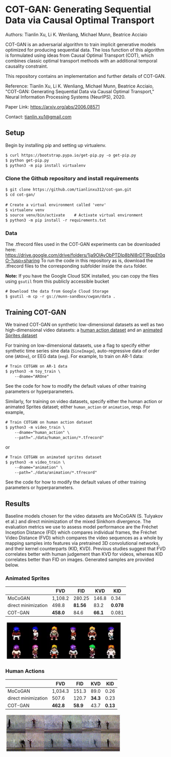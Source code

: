 # COT-GAN: Generating Sequential Data via Causal Optimal Transport
Authors: Tianlin Xu, Li K. Wenliang, Michael Munn, Beatrice Acciaio

COT-GAN is an adversarial algorithm to train implicit generative models optimized for producing sequential data. The loss function of this algorithm is formulated using ideas from Causal Optimal Transport (COT), which combines classic optimal transport methods with an additional temporal causality constraint. 

This repository contains an implementation and further details of COT-GAN. 

Reference: Tianlin Xu, Li K. Wenliang, Michael Munn, Beatrice Acciaio, "COT-GAN: Generating Sequential Data via Causal Optimal Transport," Neural Information Processing Systems (NeurIPS), 2020.

Paper Link: https://arxiv.org/abs/2006.08571

Contact: tianlin.xu1@gmail.com

## Setup

Begin by installing pip and setting up virtualenv.

```
$ curl https://bootstrap.pypa.io/get-pip.py -o get-pip.py
$ python get-pip.py
$ python3 -m pip install virtualenv
```

### Clone the Github repository and install requirements

```
$ git clone https://github.com/tianlinxu312/cot-gan.git
$ cd cot-gan/

# Create a virtual environment called 'venv'
$ virtualenv venv 
$ source venv/bin/activate    # Activate virtual environment
$ python3 -m pip install -r requirements.txt 
```

### Data
The .tfrecord files used in the COT-GAN experiments can be downloaded here: https://drive.google.com/drive/folders/1ja9OlAyObPTDIp8bNl8rDT1RgpEt0qO-?usp=sharing
To run the code in this repository as is, download the .tfrecord files to the corresponding subfolder inside the `data` folder.  

**Note:** If you have the Google Cloud SDK installed, you can copy the files using `gsutil` from this publicly accessible bucket

```
# Download the data from Google Cloud Storage
$ gsutil -m cp -r gs://munn-sandbox/cwgan/data .
```


## Training COT-GAN
We trained COT-GAN on synthetic low-dimensional datasets as well as two high-dimensional video datasets: a [human action dataset](http://www.wisdom.weizmann.ac.il/~vision/SpaceTimeActions.html) and an [animated Sprites dataset](https://github.com/jrconway3/Universal-LPC-spritesheet)

For training on low-dimensional datasets, use a flag to specify either synthetic time series sine data (`SineImage`), auto-regressive data of order one (`AROne`), or EEG data (`eeg`). For example, to train on AR-1 data:
```
# Train COTGAN on AR-1 data
$ python3 -m toy_train \
    --dname="AROne"
```
See the code for how to modify the default values of other training parameters or hyperparameters.

Similarly, for training on video datasets, specify either the human action or animated Sprites dataset; either `human_action` or `animation`, resp. For example,

```
# Train COTGAN on human action dataset
$ python3 -m video_train \
    --dname="human_action" \
    --path="./data/human_action/*.tfrecord"
```

or 
```
# Train COTGAN on animated sprites dataset
$ python3 -m video_train \
    --dname="animation" \
    --path="./data/animation/*.tfrecord"
```

See the code for how to modify the default values of other training parameters or hyperparameters.

## Results
Baseline models chosen for the video datasets are MoCoGAN (S. Tulyakov et al.) and direct minimization
of the mixed Sinkhorn divergence. The evaluation metrics we use to assess model performance are the Fréchet Inception
Distance (FID) which compares individual frames, the Fréchet Video Distance (FVD)
which compares the video sequences as a whole by mapping samples into features via pretrained 3D
convolutional networks, and their kernel counterparts (KID, KVD). Previous studies suggest that FVD correlates better 
with human judgement than KVD for videos, whereas KID correlates better than FID on images. Generated samples are provided below.

### Animated Sprites
| | FVD      | FID       | KVD   |     KID
-------------|----------|-----------|-------|----------
|MoCoGAN     | 1,108.2  | 280.25    | 146.8 |     0.34
|direct minimization | 498.8 | **81.56** | 83.2 | **0.078**
|COT-GAN | **458.0** | 84.6 | **66.1** | 0.081

<img src="./figs/animation.gif" width="360" height="120"/>

### Human Actions 
| | FVD      | FID       | KVD   |     KID
-------------|----------|-----------|-------|----------
| MoCoGAN | 1,034.3 | 151.3 | 89.0 | 0.26
| direct minimization | 507.6 | 120.7 | **34.3** | 0.23
| COT-GAN | **462.8** | **58.9** | 43.7 | **0.13**

<img src="./figs/humanaction.gif" width="360" height="120"/>


